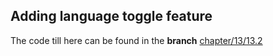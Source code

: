 ## Adding language toggle feature

The code till here can be found in the **branch** [chapter/13/13.2](https://github.com/master-atul/react-native-plus-plus-code/tree/chapter/13/13.2)
